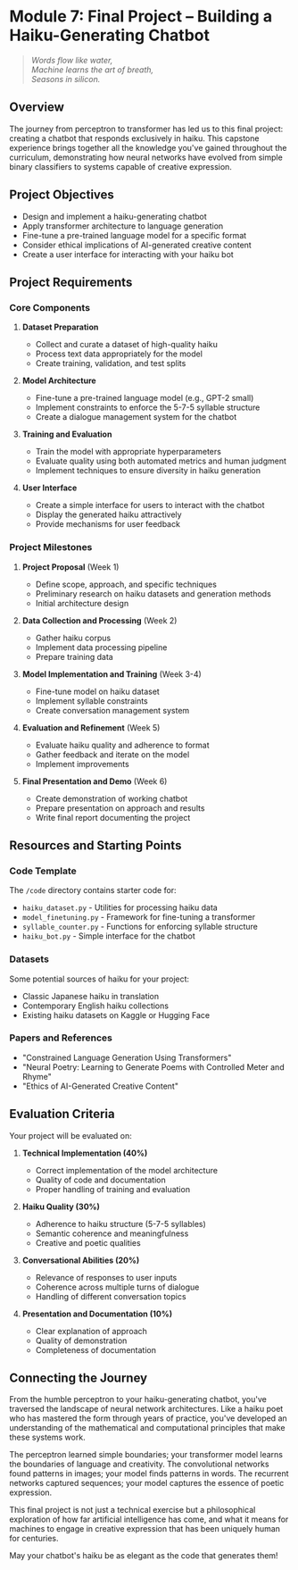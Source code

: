 # Module 7: Final Project – Building a Haiku-Generating Chatbot

> _Words flow like water,_  
> _Machine learns the art of breath,_  
> _Seasons in silicon._

## Overview

The journey from perceptron to transformer has led us to this final project: creating a chatbot that responds exclusively in haiku. This capstone experience brings together all the knowledge you've gained throughout the curriculum, demonstrating how neural networks have evolved from simple binary classifiers to systems capable of creative expression.

## Project Objectives

- Design and implement a haiku-generating chatbot
- Apply transformer architecture to language generation
- Fine-tune a pre-trained language model for a specific format
- Consider ethical implications of AI-generated creative content
- Create a user interface for interacting with your haiku bot

## Project Requirements

### Core Components

1. **Dataset Preparation**

   - Collect and curate a dataset of high-quality haiku
   - Process text data appropriately for the model
   - Create training, validation, and test splits

2. **Model Architecture**

   - Fine-tune a pre-trained language model (e.g., GPT-2 small)
   - Implement constraints to enforce the 5-7-5 syllable structure
   - Create a dialogue management system for the chatbot

3. **Training and Evaluation**

   - Train the model with appropriate hyperparameters
   - Evaluate quality using both automated metrics and human judgment
   - Implement techniques to ensure diversity in haiku generation

4. **User Interface**
   - Create a simple interface for users to interact with the chatbot
   - Display the generated haiku attractively
   - Provide mechanisms for user feedback

### Project Milestones

1. **Project Proposal** (Week 1)

   - Define scope, approach, and specific techniques
   - Preliminary research on haiku datasets and generation methods
   - Initial architecture design

2. **Data Collection and Processing** (Week 2)

   - Gather haiku corpus
   - Implement data processing pipeline
   - Prepare training data

3. **Model Implementation and Training** (Week 3-4)

   - Fine-tune model on haiku dataset
   - Implement syllable constraints
   - Create conversation management system

4. **Evaluation and Refinement** (Week 5)

   - Evaluate haiku quality and adherence to format
   - Gather feedback and iterate on the model
   - Implement improvements

5. **Final Presentation and Demo** (Week 6)
   - Create demonstration of working chatbot
   - Prepare presentation on approach and results
   - Write final report documenting the project

## Resources and Starting Points

### Code Template

The `/code` directory contains starter code for:

- `haiku_dataset.py` - Utilities for processing haiku data
- `model_finetuning.py` - Framework for fine-tuning a transformer
- `syllable_counter.py` - Functions for enforcing syllable structure
- `haiku_bot.py` - Simple interface for the chatbot

### Datasets

Some potential sources of haiku for your project:

- Classic Japanese haiku in translation
- Contemporary English haiku collections
- Existing haiku datasets on Kaggle or Hugging Face

### Papers and References

- "Constrained Language Generation Using Transformers"
- "Neural Poetry: Learning to Generate Poems with Controlled Meter and Rhyme"
- "Ethics of AI-Generated Creative Content"

## Evaluation Criteria

Your project will be evaluated on:

1. **Technical Implementation (40%)**

   - Correct implementation of the model architecture
   - Quality of code and documentation
   - Proper handling of training and evaluation

2. **Haiku Quality (30%)**

   - Adherence to haiku structure (5-7-5 syllables)
   - Semantic coherence and meaningfulness
   - Creative and poetic qualities

3. **Conversational Abilities (20%)**

   - Relevance of responses to user inputs
   - Coherence across multiple turns of dialogue
   - Handling of different conversation topics

4. **Presentation and Documentation (10%)**
   - Clear explanation of approach
   - Quality of demonstration
   - Completeness of documentation

## Connecting the Journey

From the humble perceptron to your haiku-generating chatbot, you've traversed the landscape of neural network architectures. Like a haiku poet who has mastered the form through years of practice, you've developed an understanding of the mathematical and computational principles that make these systems work.

The perceptron learned simple boundaries; your transformer model learns the boundaries of language and creativity. The convolutional networks found patterns in images; your model finds patterns in words. The recurrent networks captured sequences; your model captures the essence of poetic expression.

This final project is not just a technical exercise but a philosophical exploration of how far artificial intelligence has come, and what it means for machines to engage in creative expression that has been uniquely human for centuries.

May your chatbot's haiku be as elegant as the code that generates them!
